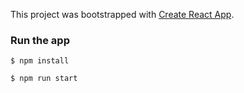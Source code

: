 This project was bootstrapped with [Create React App](https://github.com/facebook/create-react-app).

### Run the app

```$ npm install```

```$ npm run start```
